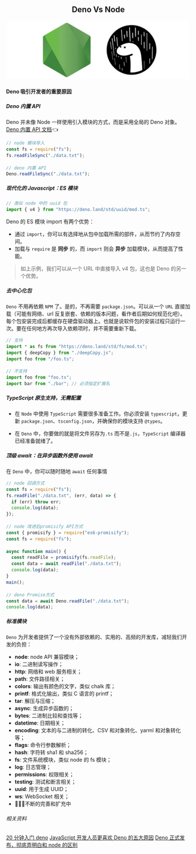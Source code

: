 <div align="center">

## Deno Vs Node

  <img src="./../resource/other_node_and_deno.png" width="500" />

</div>

#### Deno 吸引开发者的重要原因

##### Deno 内置 API

Deno 并未像 Node 一样使用引入模块的方式，而是采用全局的 Deno 对象。[Deno 内置 API 文档](https://doc.deno.land/https/github.com/denoland/deno/releases/latest/download/lib.deno.d.ts):point_left:

```javascript
// node 模块导入
const fs = require("fs");
fs.readFileSync("./data.txt");

// deno 内置 API
Deno.readFileSync("./data.txt");
```

##### 现代化的 Javascript：ES 模块

```javascript
// 类似 node 中的 uuid 包
import { v4 } from "https://deno.land/std/uuid/mod.ts";
```

Deno 的 ES 模块 import 有两个优势：

- 通过 `import`，你可以有选择地从包中加载所需的部件，从而节约了内存空间。
- 加载与 `require` 是 **同步** 的，而 `import` 则会 **异步** 加载模块，从而提高了性能。

> 如上示例，我们可以从一个 URL 中直接导入 v4 包，这也是 Deno 的另一个优势。

##### 去中心化包

`Deno` 不用再依赖 `NPM` 了。是的，不再需要 `package.json`。可以从一个 `URL` 直接加载（可能有网络、url 反复嵌套、依赖的版本问题，看作者后期如何规范化吧）。
每个包安装完成后都缓存在硬盘驱动器上。也就是说软件包的安装过程只运行一次。要在任何地方再次导入依赖项时，并不需要重新下载。

```javascript
// 支持
import * as fs from "https://deno.land/std/fs/mod.ts";
import { deepCopy } from "./deepCopy.js";
import foo from "/foo.ts";

// 不支持
import foo from "foo.ts";
import bar from "./bar"; // 必须指定扩展名
```

##### TypeScript 原生支持，无需配置

- 在 `Node` 中使用 `TypeScript` 需要很多准备工作。你必须安装 `typescript`，更新 `package.json`、`tsconfig.json`，并确保你的模块支持 `@types`。

- 在 `Deno` 中，你要做的就是将文件另存为`.ts` 而不是`.js`，`TypeScript` 编译器已经准备就绪了。

##### 顶级 await：在异步函数外使用 await

在 `Deno` 中，你可以随时随地 `await` 任何事情

```javascript
// node 回调方式
const fs = require("fs");
fs.readFile("./data.txt", (err, data) => {
  if (err) throw err;
  console.log(data);
});

// node 改进后promisify API方式
const { promisify } = require("es6-promisify");
const fs = require("fs");

async function main() {
  const readFile = promisify(fs.readFile);
  const data = await readFile("./data.txt");
  console.log(data);
}
main();

// deno Promise方式
const data = await Deno.readFile("./data.txt");
console.log(data);
```

##### 标准模块

`Deno` 为开发者提供了一个没有外部依赖的、实用的、高频的开发库，减轻我们开发的负担：

- **node**: node API 兼容模块；
- **io**: 二进制读写操作；
- **http**: 网络和 web 服务相关；
- **path**: 文件路径相关；
- **colors**: 输出有颜色的文字，类似 chalk 库；
- **printf**: 格式化输出，类似 C 语言的 printf；
- **tar**: 解压与压缩；
- **async**: 生成异步函数的；
- **bytes**: 二进制比较和查找等；
- **datetime**: 日期相关；
- **encoding**: 文本的与二进制的转化、CSV 和对象转化、yarml 和对象转化等；
- **flags**: 命令行参数解析；
- **hash**: 字符转 sha1 和 sha256；
- **fs**: 文件系统模块，类似 node 的 fs 模块；
- **log**: 日志管理；
- **permissions**: 权限相关；
- **testing**: 测试和断言相关；
- **uuid**: 用于生成 UUID；
- **ws**: WebSocket 相关；
- :dart::dart::dart:不断的完善和扩充中

###### 相关资料

[20 分钟入门 deno](https://juejin.im/post/5ebcabb2e51d454da74185a9#heading-11)
[JavaScript 开发人员更喜欢 Deno 的五大原因](https://mp.weixin.qq.com/s/7pqDSRRCz0K17gPW7hVt8w)
[Deno 正式发布，彻底弄明白和 node 的区别](https://www.v2ex.com/t/671814)
